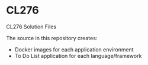 # CL276
CL276 Solution Files

The source in this repository creates:
* Docker images for each application environment
* To Do List application for each language/framework

